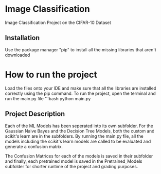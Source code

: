 # Image Classification
Image Classification Project on the CIFAR-10 Dataset

## Installation
Use the package manager "pip" to install all the missing libraries that aren't downloaded

# How to run the project 
Load the files onto your IDE and make sure that all the libraries are installed correctly using the pip command. To run the project, open the terminal and run the main.py file 
'''bash
python main.py 

## Project Description
Each of the ML Models has been seperated into its own subfolder. For the Gaussian Naive Bayes and the Decision Tree Models, both the custom and scikit's learn are in the subfolders. By running the main.py file, all the models including the scikit's learn models are called to be evaluated and generate a confusion matrix. 

The Confusion Matrices for each of the models is saved in their subfolder and finally, each pretrained model is saved in the Pretrained_Models subfolder for shorter runtime of the project and grading purposes.
